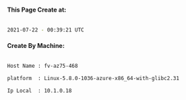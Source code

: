 
   
#### This Page Create at:

```bash

2021-07-22 - 00:39:21 UTC

```

#### Create By Machine:

```bash

Host Name : fv-az75-468

platform  : Linux-5.8.0-1036-azure-x86_64-with-glibc2.31

Ip Local  : 10.1.0.18

```

